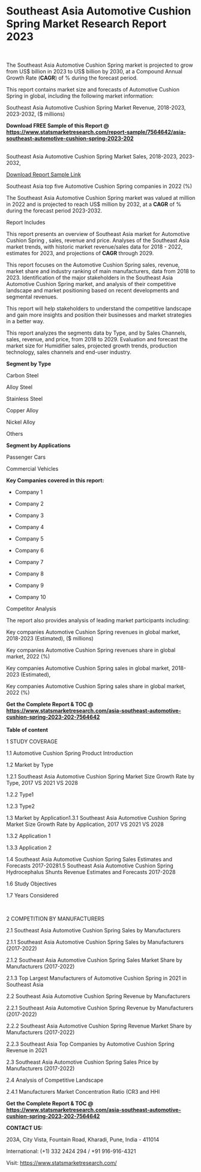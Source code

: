 <h1>Southeast Asia Automotive Cushion Spring Market Research Report 2023</h1><br/><p>The Southeast Asia Automotive Cushion Spring market is projected to grow from US$ billion in 2023 to US$ billion by 2030, at a Compound Annual Growth Rate (<strong>CAGR</strong>) of % during the forecast period.</p><p>
 
 This report contains market size and forecasts of Automotive Cushion Spring in global, including the following market information:</p><p>
 
 Southeast Asia Automotive Cushion Spring Market Revenue, 2018-2023, 2023-2032, ($ millions)</p><div><b>Download FREE Sample of this Report @ <a href="https://www.statsmarketresearch.com/download-free-sample/7564642/asia-southeast-automotive-cushion-spring-2023-202">https://www.statsmarketresearch.com/report-sample/7564642/asia-southeast-automotive-cushion-spring-2023-202</a></b></div><br><p>
 
 Southeast Asia Automotive Cushion Spring Market Sales, 2018-2023, 2023-2032,</p><p><a href="https://www.statsmarketresearch.com/download-free-sample/7564642/asia-southeast-automotive-cushion-spring-2023-202">Download Report Sample Link</a></p><p>
 
 Southeast Asia top five Automotive Cushion Spring companies in 2022 (%)</p><p>
 
 The Southeast Asia Automotive Cushion Spring market was valued at million in 2022 and is projected to reach US$ million by 2032, at a <strong>CAGR</strong> of % during the forecast period 2023-2032.</p><p>
 
 Report Includes</p><p>
 
 This report presents an overview of Southeast Asia market for Automotive Cushion Spring , sales, revenue and price. Analyses of the Southeast Asia market trends, with historic market revenue/sales data for 2018 - 2022, estimates for 2023, and projections of <strong>CAGR</strong> through 2029.</p><p>
 
 This report focuses on the Automotive Cushion Spring sales, revenue, market share and industry ranking of main manufacturers, data from 2018 to 2023. Identification of the major stakeholders in the Southeast Asia Automotive Cushion Spring market, and analysis of their competitive landscape and market positioning based on recent developments and segmental revenues.</p><p>
 
 This report will help stakeholders to understand the competitive landscape and gain more insights and position their businesses and market strategies in a better way.</p><p>
 
 This report analyzes the segments data by Type, and by Sales Channels, sales, revenue, and price, from 2018 to 2029. Evaluation and forecast the market size for Humidifier sales, projected growth trends, production technology, sales channels and end-user industry.</p><p>
 
  <strong>Segment by Type</strong></p><p>
 
 Carbon Steel</p><p>Alloy Steel</p><p>Stainless Steel</p><p>Copper Alloy</p><p>Nickel Alloy</p><p>Others</p><p>
 
 <strong> Segment <strong><strong>by Applications</strong></strong></strong></p><p>
 
 Passenger Cars</p><p>Commercial Vehicles</p><p><strong>Key Companies covered in this report:</strong></p><p>
 
 </p><ul><p></p><li>Company 1</li><p></p><li>Company 2</li><p></p><li>Company 3</li><p></p><li>Company 4</li><p></p><li>Company 5</li><p></p><li>Company 6</li><p></p><li>Company 7</li><p></p><li>Company 8</li><p></p><li>Company 9</li><p></p><li>Company 10</li><p></p></ul><p>Competitor Analysis</p><p>
 
 The report also provides analysis of leading market participants including:</p><p>
 
 Key companies Automotive Cushion Spring revenues in global market, 2018-2023 (Estimated), ($ millions)</p><p>
 
 Key companies Automotive Cushion Spring revenues share in global market, 2022 (%)</p><p>
 
 Key companies Automotive Cushion Spring sales in global market, 2018-2023 (Estimated),</p><p>
 
 Key companies Automotive Cushion Spring sales share in global market, 2022 (%)</p><div><b>Get the Complete Report & TOC @ <a href="https://www.statsmarketresearch.com/asia-southeast-automotive-cushion-spring-2023-202-7564642">https://www.statsmarketresearch.com/asia-southeast-automotive-cushion-spring-2023-202-7564642</a></b></div><br><b>Table of content</b><p>1 STUDY COVERAGE<br />
 
 1.1 Automotive Cushion Spring Product Introduction<br />
 
 1.2 Market by Type<br />
 
 1.2.1 Southeast Asia Automotive Cushion Spring Market Size Growth Rate by Type, 2017 VS 2021 VS 2028<br />
 
 1.2.2 Type1<br />
 
 1.2.3 Type2<br />
 
 1.3 Market by Application1.3.1 Southeast Asia Automotive Cushion Spring Market Size Growth Rate by Application, 2017 VS 2021 VS 2028<br />
 
 1.3.2 Application 1<br />
 
 1.3.3 Application 2<br />
 
 1.4 Southeast Asia Automotive Cushion Spring Sales Estimates and Forecasts 2017-20281.5 Southeast Asia Automotive Cushion Spring Hydrocephalus Shunts Revenue Estimates and Forecasts 2017-2028<br />
 
 1.6 Study Objectives<br />
 
 1.7 Years Considered<br />
 
 <br />
 
 2 COMPETITION BY MANUFACTURERS<br />
 
 2.1 Southeast Asia Automotive Cushion Spring Sales by Manufacturers<br />
 
 2.1.1 Southeast Asia Automotive Cushion Spring Sales by Manufacturers (2017-2022)<br />
 
 2.1.2 Southeast Asia Automotive Cushion Spring Sales Market Share by Manufacturers (2017-2022)<br />
 
 2.1.3 Top Largest Manufacturers of Automotive Cushion Spring in 2021 in Southeast Asia<br />
 
 2.2 Southeast Asia Automotive Cushion Spring Revenue by Manufacturers<br />
 
 2.2.1 Southeast Asia Automotive Cushion Spring Revenue by Manufacturers (2017-2022)<br />
 
 2.2.2 Southeast Asia Automotive Cushion Spring Revenue Market Share by Manufacturers (2017-2022)<br />
 
 2.2.3 Southeast Asia Top Companies by Automotive Cushion Spring Revenue in 2021<br />
 
 2.3 Southeast Asia Automotive Cushion Spring Sales Price by Manufacturers (2017-2022)<br />
 
 2.4 Analysis of Competitive Landscape<br />
 
 2.4.1 Manufacturers Market Concentration Ratio (CR3 and HHI<br><div><b>Get the Complete Report & TOC @ <a href="https://www.statsmarketresearch.com/asia-southeast-automotive-cushion-spring-2023-202-7564642">https://www.statsmarketresearch.com/asia-southeast-automotive-cushion-spring-2023-202-7564642</a></b></div></p>
 
 <b>CONTACT US:</b><br>
 
 203A, City Vista, Fountain Road, Kharadi, Pune, India - 411014 <br>
 
 International: (+1) 332 2424 294 / +91 916-916-4321<br>
 
 Visit: <a href="https://www.statsmarketresearch.com/">https://www.statsmarketresearch.com/</a>
 
 <br>